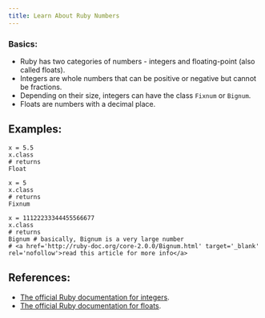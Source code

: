 ```yaml
---
title: Learn About Ruby Numbers
---
```

### Basics:

*   Ruby has two categories of numbers - integers and floating-point (also called floats).
*   Integers are whole numbers that can be positive or negative but cannot be fractions.
*   Depending on their size, integers can have the class `Fixnum` or `Bignum`.
*   Floats are numbers with a decimal place.

## Examples:

    x = 5.5
    x.class
    # returns
    Float

    x = 5
    x.class
    # returns
    Fixnum

    x = 11122233344455566677
    x.class
    # returns
    Bignum # basically, Bignum is a very large number
    # <a href='http://ruby-doc.org/core-2.0.0/Bignum.html' target='_blank' rel='nofollow'>read this article for more info</a>

## References:

*   <a href='http://ruby-doc.org/core-2.2.0/Integer.html' target='_blank' rel='nofollow'>The official Ruby documentation for integers</a>.
*   <a href='http://ruby-doc.org/core-2.2.0/Float.html' target='_blank' rel='nofollow'>The official Ruby documentation for floats</a>.